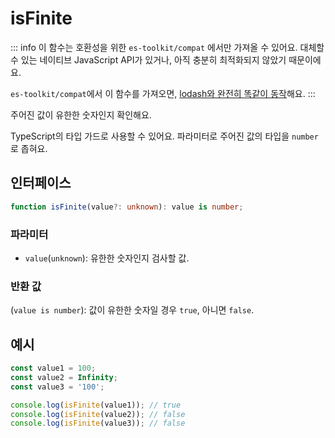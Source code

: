 # isFinite

::: info
이 함수는 호환성을 위한 `es-toolkit/compat` 에서만 가져올 수 있어요. 대체할 수 있는 네이티브 JavaScript API가 있거나, 아직 충분히 최적화되지 않았기 때문이에요.

`es-toolkit/compat`에서 이 함수를 가져오면, [lodash와 완전히 똑같이 동작](../../../compatibility.md)해요.
:::

주어진 값이 유한한 숫자인지 확인해요.

TypeScript의 타입 가드로 사용할 수 있어요. 파라미터로 주어진 값의 타입을 `number`로 좁혀요.

## 인터페이스

```typescript
function isFinite(value?: unknown): value is number;
```

### 파라미터

- `value`(`unknown`): 유한한 숫자인지 검사할 값.

### 반환 값

(`value is number`): 값이 유한한 숫자일 경우 `true`, 아니면 `false`.

## 예시

```typescript
const value1 = 100;
const value2 = Infinity;
const value3 = '100';

console.log(isFinite(value1)); // true
console.log(isFinite(value2)); // false
console.log(isFinite(value3)); // false
```
